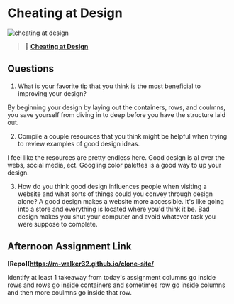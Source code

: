 # Cheating at Design

![cheating at design](https://bcw.blob.core.windows.net/public/img/courses/5247609446691139)

> **📖 [Cheating at Design](https://codeworksacademy.com/fs-student-guide/resources/wk1/04-Cheating-at-Design)**

## Questions

1. What is your favorite tip that you think is the most beneficial to improving your design?

By beginning your design by laying out the containers, rows, and coulmns, you save yourself from diving in to deep before you have the structure laid out. 

2. Compile a couple resources that you think might be helpful when trying to review examples of good design ideas.

I feel like the resources are pretty endless here. Good design is al over the webs, social media, ect. Googling color palettes is a good way to up your design. 

3. How do you think good design influences people when visiting a website and what sorts of things could you convey through design alone?
A good design makes a website more accessible. It's like going into a store and everything is located where you'd think it be. Bad design makes you shut your computer and avoid whatever task you were suppose to complete. 

## Afternoon Assignment Link

**[Repo](https://m-walker32.github.io/clone-site/**

Identify at least 1 takeaway from today's assignment
columns go inside rows and rows go inside containers and sometimes row go inside columns and then more coulmns go inside that row.
